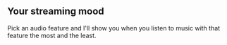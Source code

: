 ## Your streaming mood

Pick an audio feature and I'll show you when you listen to music with that feature the most and the least.